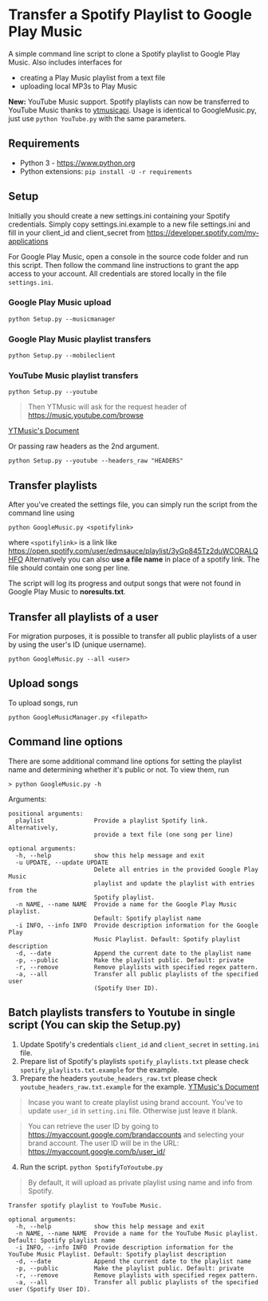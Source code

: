 # Transfer a Spotify Playlist to Google Play Music
A simple command line script to clone a Spotify playlist to Google Play Music. 
Also includes interfaces for 
- creating a Play Music playlist from a text file
- uploading local MP3s to Play Music

**New:** YouTube Music support. Spotify playlists can now be transferred to YouTube Music thanks to [ytmusicapi](https://github.com/sigma67/ytmusicapi).
Usage is identical to GoogleMusic.py, just use `python YouTube.py` with the same parameters.

## Requirements

- Python 3 - https://www.python.org
- Python extensions: `pip install -U -r requirements`

## Setup

Initially you should create a new settings.ini containing your Spotify credentials. Simply copy settings.ini.example to a new file settings.ini and fill in your client_id and client_secret from https://developer.spotify.com/my-applications

For Google Play Music, open a console in the source code folder and run this script. Then follow the command line instructions to grant the app access to your account. All credentials are stored locally in the file `settings.ini`.

### Google Play Music upload

`python Setup.py --musicmanager`

### Google Play Music playlist transfers

`python Setup.py --mobileclient`

### YouTube Music playlist transfers
`python Setup.py --youtube`

> Then YTMusic will ask for the request header of https://music.youtube.com/browse

[YTMusic's Document](https://ytmusicapi.readthedocs.io/en/latest/setup.html#copy-authentication-headers)

Or passing raw headers as the 2nd argument.

`python Setup.py --youtube --headers_raw "HEADERS"`

## Transfer playlists

After you've created the settings file, you can simply run the script from the command line using

`python GoogleMusic.py <spotifylink>`

where `<spotifylink>` is a link like https://open.spotify.com/user/edmsauce/playlist/3yGp845Tz2duWCORALQHFO
Alternatively you can also **use a file name** in place of a spotify link. The file should contain one song per line.

The script will log its progress and output songs that were not found in Google Play Music to **noresults.txt**.

## Transfer all playlists of a user
For migration purposes, it is possible to transfer all public playlists of a user by using the user's ID (unique username). 

`python GoogleMusic.py --all <user>`

## Upload songs
To upload songs, run

`python GoogleMusicManager.py <filepath>`

## Command line options
There are some additional command line options for setting the playlist name and determining whether it's public or not. To view them, run

`> python GoogleMusic.py -h`

Arguments:
```
positional arguments:
  playlist              Provide a playlist Spotify link. Alternatively,
                        provide a text file (one song per line)

optional arguments:
  -h, --help            show this help message and exit
  -u UPDATE, --update UPDATE
                        Delete all entries in the provided Google Play Music
                        playlist and update the playlist with entries from the
                        Spotify playlist.
  -n NAME, --name NAME  Provide a name for the Google Play Music playlist.
                        Default: Spotify playlist name
  -i INFO, --info INFO  Provide description information for the Google Play
                        Music Playlist. Default: Spotify playlist description
  -d, --date            Append the current date to the playlist name
  -p, --public          Make the playlist public. Default: private
  -r, --remove          Remove playlists with specified regex pattern.
  -a, --all             Transfer all public playlists of the specified user
                        (Spotify User ID).
```

## Batch playlists transfers to Youtube in single script (You can skip the Setup.py)

1) Update Spotify's credentials  `client_id` and `client_secret` in `setting.ini` file.
2) Prepare list of Spotify's playlists `spotify_playlists.txt` please check `spotify_playlists.txt.example` for the example.
3) Prepare the headers `youtube_headers_raw.txt` please check `youtube_headers_raw.txt.example` for the example. [YTMusic's Document](https://ytmusicapi.readthedocs.io/en/latest/setup.html#copy-authentication-headers)

> Incase you want to create playlist using brand account. You've to update `user_id` in `setting.ini` file. Otherwise just leave it blank.

> You can retrieve the user ID by going to https://myaccount.google.com/brandaccounts and selecting your brand account. The user ID will be in the URL: https://myaccount.google.com/b/user_id/

4) Run the script. `python SpotifyToYoutube.py`
> By default, it will upload as private playlist using name and info from Spotify.

```
Transfer spotify playlist to YouTube Music.

optional arguments:
  -h, --help            show this help message and exit
  -n NAME, --name NAME  Provide a name for the YouTube Music playlist. Default: Spotify playlist name
  -i INFO, --info INFO  Provide description information for the YouTube Music Playlist. Default: Spotify playlist description
  -d, --date            Append the current date to the playlist name
  -p, --public          Make the playlist public. Default: private
  -r, --remove          Remove playlists with specified regex pattern.
  -a, --all             Transfer all public playlists of the specified user (Spotify User ID).
```